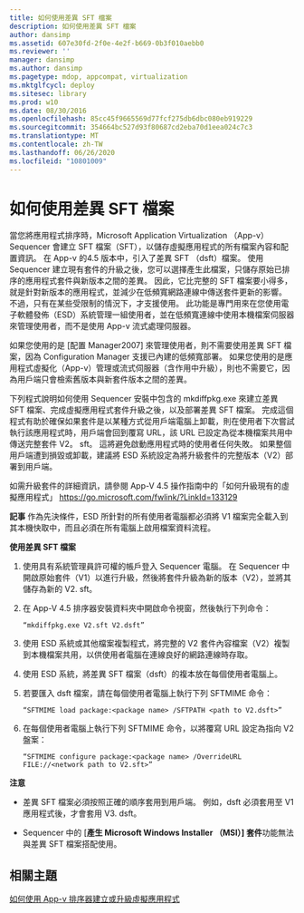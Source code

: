 ```yaml
---
title: 如何使用差異 SFT 檔案
description: 如何使用差異 SFT 檔案
author: dansimp
ms.assetid: 607e30fd-2f0e-4e2f-b669-0b3f010aebb0
ms.reviewer: ''
manager: dansimp
ms.author: dansimp
ms.pagetype: mdop, appcompat, virtualization
ms.mktglfcycl: deploy
ms.sitesec: library
ms.prod: w10
ms.date: 08/30/2016
ms.openlocfilehash: 85cc45f9665569d77fcf275db6dbc080eb919229
ms.sourcegitcommit: 354664bc527d93f80687cd2eba70d1eea024c7c3
ms.translationtype: MT
ms.contentlocale: zh-TW
ms.lasthandoff: 06/26/2020
ms.locfileid: "10801009"
---
```

# 如何使用差異 SFT 檔案


當您將應用程式排序時，Microsoft Application Virtualization （App-v） Sequencer 會建立 SFT 檔案（SFT），以儲存虛擬應用程式的所有檔案內容和配置資訊。 在 App-v 的4.5 版本中，引入了差異 SFT （dsft）檔案。 使用 Sequencer 建立現有套件的升級之後，您可以選擇產生此檔案，只儲存原始已排序的應用程式套件與新版本之間的差異。 因此，它比完整的 SFT 檔案要小得多，就是針對新版本的應用程式，並減少在低頻寬網路連線中傳送套件更新的影響。 不過，只有在某些受限制的情況下，才支援使用。 此功能是專門用來在您使用電子軟體發佈（ESD）系統管理一組使用者，並在低頻寬連線中使用本機檔案伺服器來管理使用者，而不是使用 App-v 流式處理伺服器。

如果您使用的是 [配置 Manager2007] 來管理使用者，則不需要使用差異 SFT 檔案，因為 Configuration Manager 支援已內建的低頻寬部署。 如果您使用的是應用程式虛擬化（App-v）管理或流式伺服器（含作用中升級），則也不需要它，因為用戶端只會檢索舊版本與新套件版本之間的差異。

下列程式說明如何使用 Sequencer 安裝中包含的 mkdiffpkg.exe 來建立差異 SFT 檔案、完成虛擬應用程式套件升級之後，以及部署差異 SFT 檔案。 完成這個程式有助於確保如果套件是以某種方式從用戶端電腦上卸載，則在使用者下次嘗試執行該應用程式時，用戶端會回到覆寫 URL，該 URL 已設定為從本機檔案共用中傳送完整套件 V2。 sft。 這將避免啟動應用程式時的使用者任何失敗。 如果整個用戶端遭到損毀或卸載，建議將 ESD 系統設定為將升級套件的完整版本（V2）部署到用戶端。

如需升級套件的詳細資訊，請參閱 App-V 4.5 操作指南中的「如何升級現有的虛擬應用程式」 <https://go.microsoft.com/fwlink/?LinkId=133129>

**記事** 作為先決條件，ESD 所針對的所有使用者電腦都必須將 V1 檔案完全載入到其本機快取中，而且必須在所有電腦上啟用檔案資料流程。

 

**使用差異 SFT 檔案**

1.  使用具有系統管理員許可權的帳戶登入 Sequencer 電腦。 在 Sequencer 中開啟原始套件（V1）以進行升級，然後將套件升級為新的版本（V2），並將其儲存為新的 V2. sft。

2.  在 App-V 4.5 排序器安裝資料夾中開啟命令視窗，然後執行下列命令：

    `“mkdiffpkg.exe V2.sft V2.dsft”`

3.  使用 ESD 系統或其他檔案複製程式，將完整的 V2 套件內容檔案（V2）複製到本機檔案共用，以供使用者電腦在連線良好的網路連線時存取。

4.  使用 ESD 系統，將差異 SFT 檔案（dsft）的複本放在每個使用者電腦上。

5.  若要匯入 dsft 檔案，請在每個使用者電腦上執行下列 SFTMIME 命令：

    `“SFTMIME load package:<package name> /SFTPATH <path to V2.dsft>”`

6.  在每個使用者電腦上執行下列 SFTMIME 命令，以將覆寫 URL 設定為指向 V2 盤案：

    `“SFTMIME configure package:<package name> /OverrideURL FILE://<network path to V2.sft>”`

**注意**  
-   差異 SFT 檔案必須按照正確的順序套用到用戶端。 例如，dsft 必須套用至 V1 應用程式後，才會套用 V3. dsft。

-   Sequencer 中的 [**產生 Microsoft Windows Installer （MSI）] 套件**功能無法與差異 SFT 檔案搭配使用。

 

## 相關主題


[如何使用 App-v 排序器建立或升級虛擬應用程式](how-to-create-or-upgrade-virtual-applications-using--the-app-v-sequencer.md)

 

 





